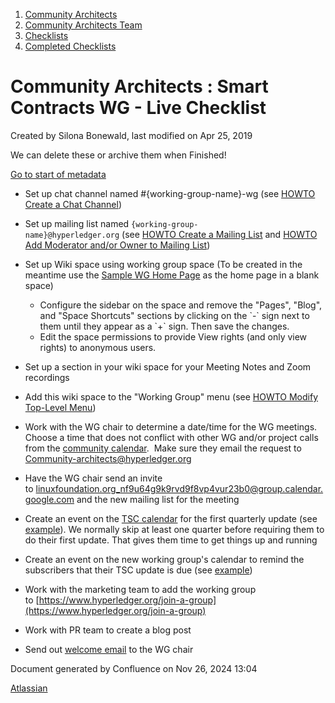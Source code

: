 1. [Community Architects](index.html)
2. [Community Architects Team](Community-Architects-Team_20545564.html)
3. [Checklists](Checklists_20560801.html)
4. [Completed Checklists](Completed-Checklists_20560928.html)

# Community Architects : Smart Contracts WG - Live Checklist

Created by Silona Bonewald, last modified on Apr 25, 2019

We can delete these or archive them when Finished!

[Go to start of metadata](https://wiki.hyperledger.org/display/tools/New+Working+Group+Checklist#page-metadata-start)

- Set up chat channel named #{working-group-name}-wg (see [HOWTO Create a Chat Channel](https://wiki.hyperledger.org/display/tools/Create+a+Chat+Channel))
- Set up mailing list named `{working-group-name}@hyperledger.org` (see [HOWTO Create a Mailing List](https://wiki.hyperledger.org/display/tools/Create+a+Mailing+List) and [HOWTO Add Moderator and/or Owner to Mailing List](https://lf-hyperledger.atlassian.net/wiki/pages/viewpage.action?pageId=20548258))
- Set up Wiki space using working group space (To be created in the meantime use the [Sample WG Home Page](https://wiki.hyperledger.org/display/tools/Sample+WG+Home+Page) as the home page in a blank space)
  
  - Configure the sidebar on the space and remove the "Pages", "Blog", and "Space Shortcuts" sections by clicking on the \`-\` sign next to them until they appear as a \`+\` sign. Then save the changes.
  - Edit the space permissions to provide View rights (and only view rights) to anonymous users.
- Set up a section in your wiki space for your Meeting Notes and Zoom recordings
- Add this wiki space to the "Working Group" menu (see [HOWTO Modify Top-Level Menu](https://wiki.hyperledger.org/display/tools/Modify+Top-Level+Menu))
- Work with the WG chair to determine a date/time for the WG meetings. Choose a time that does not conflict with other WG and/or project calls from the [community calendar](https://lf-hyperledger.atlassian.net/wiki/display/HYP/Calendar+of+Public+Meetings).  Make sure they email the request to [Community-architects@hyperledger.org](mailto:Community-architects@hyperledger.org)
- Have the WG chair send an invite to [linuxfoundation.org\_nf9u64g9k9rvd9f8vp4vur23b0@group.calendar.google.com](mailto:linuxfoundation.org_nf9u64g9k9rvd9f8vp4vur23b0@group.calendar.google.com) and the new mailing list for the meeting
- Create an event on the [TSC calendar](https://lists.hyperledger.org/g/tsc/calendar) for the first quarterly update (see [example](https://lists.hyperledger.org/g/tsc/addevent?eventid=352398&repeatid=0&calstart=2018-10-18)). We normally skip at least one quarter before requiring them to do their first update. That gives them time to get things up and running
- Create an event on the new working group's calendar to remind the subscribers that their TSC update is due (see [example](https://lists.hyperledger.org/g/twg-china/addevent?eventid=352397&repeatid=0&calstart=2018-10-18))
- Work with the marketing team to add the working group to [https://www.hyperledger.org/join-a-group](https://www.hyperledger.org/join-a-group)
- Work with PR team to create a blog post
- Send out [welcome email](https://docs.google.com/document/d/1fHg4_mE15NXFtk2KFpWaWoMbQ5t64CsWfbju233mR94/edit) to the WG chair

Document generated by Confluence on Nov 26, 2024 13:04

[Atlassian](http://www.atlassian.com/)
